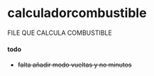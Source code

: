 # calculadorcombustible

FILE QUE CALCULA COMBUSTIBLE



#### todo

- ~~falta añadir modo vueltas y no minutos~~
